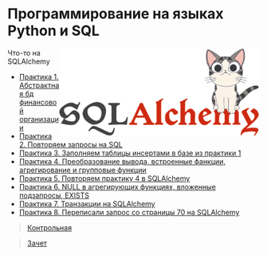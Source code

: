 # Программирование на языках Python и SQL

<img src="https://github.com/Cat-in-box/FA/blob/png/git%20pymysql.png" align="right" width=400 height=175/>

Что-то на SQLAlchemy

* [Практика 1. Абстрактная бд финансовой организации](https://github.com/Cat-in-box/FA/tree/2-%D0%BA%D1%83%D1%80%D1%81/2%20%D0%BA%D1%83%D1%80%D1%81/Python%20%26%20SQL/Pract%201)
* [Практика 2. Повторяем запросы на SQL](https://github.com/Cat-in-box/FA/tree/2-%D0%BA%D1%83%D1%80%D1%81/2%20%D0%BA%D1%83%D1%80%D1%81/Python%20%26%20SQL/Pract%202)
* [Практика 3. Заполняем таблицы инсертами в базе из практики 1](https://github.com/Cat-in-box/FA/tree/2-%D0%BA%D1%83%D1%80%D1%81/2%20%D0%BA%D1%83%D1%80%D1%81/Python%20%26%20SQL/Pract%203)
* [Практика 4. Преобразование вывода, встроенные фанкции, агрегирование и групповые функции](https://github.com/Cat-in-box/FA/tree/2-%D0%BA%D1%83%D1%80%D1%81/2%20%D0%BA%D1%83%D1%80%D1%81/Python%20%26%20SQL/Pract%204)
* [Практика 5. Повторяем практику 4 в SQLAlchemy](https://github.com/Cat-in-box/FA/tree/2-%D0%BA%D1%83%D1%80%D1%81/2%20%D0%BA%D1%83%D1%80%D1%81/Python%20%26%20SQL/Pract%205)
* [Практика 6. NULL в агрегирующих функциях, вложенные подзапросы, EXISTS](https://github.com/Cat-in-box/FA/tree/2-%D0%BA%D1%83%D1%80%D1%81/2%20%D0%BA%D1%83%D1%80%D1%81/Python%20%26%20SQL/Pract%206)
* [Практика 7. Транзакции на SQLAlchemy](https://github.com/Cat-in-box/FA/tree/2-%D0%BA%D1%83%D1%80%D1%81/2%20%D0%BA%D1%83%D1%80%D1%81/Python%20%26%20SQL/Pract%207)
* [Практика 8. Переписали запрос со страницы 70 на SQLAlchemy](https://github.com/Cat-in-box/FA/tree/2-%D0%BA%D1%83%D1%80%D1%81/2%20%D0%BA%D1%83%D1%80%D1%81/Python%20%26%20SQL/Pract%208)

> [Контрольная](https://github.com/Cat-in-box/FA/tree/2-%D0%BA%D1%83%D1%80%D1%81/2%20%D0%BA%D1%83%D1%80%D1%81/Python%20%26%20SQL/%D0%9A%D0%BE%D0%BD%D1%82%D1%80%D0%BE%D0%BB%D1%8C%D0%BD%D0%B0%D1%8F)

> [Зачет](https://github.com/Cat-in-box/FA/tree/2-%D0%BA%D1%83%D1%80%D1%81/2%20%D0%BA%D1%83%D1%80%D1%81/Python%20%26%20SQL/%D0%97%D0%B0%D1%87%D0%B5%D1%82)
